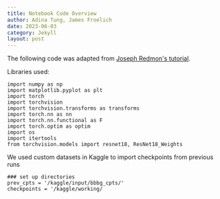 ```yaml
---
title: Notebook Code Overview 
author: Adina Tung, James Froelich
date: 2023-06-03
category: Jekyll
layout: post
---
```


The following code was adapted from [Joseph Redmon's tutorial][1]. 

Libraries used:
```
import numpy as np
import matplotlib.pyplot as plt
import torch
import torchvision
import torchvision.transforms as transforms
import torch.nn as nn
import torch.nn.functional as F
import torch.optim as optim
import os
import itertools
from torchvision.models import resnet18, ResNet18_Weights
```

We used custom datasets in Kaggle to import checkpoints from previous runs
```
### set up directories
prev_cpts = '/kaggle/input/bbbg_cpts/'
checkpoints = '/kaggle/working/
```




[1]: https://colab.research.google.com/drive/1kHo8VT-onDxbtS3FM77VImG35h_K_Lav?usp=sharing